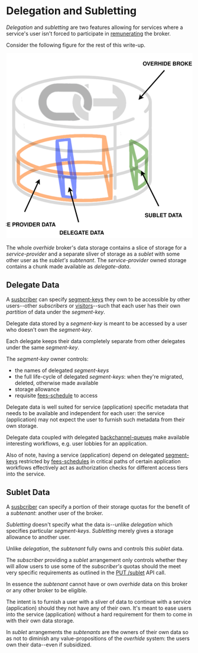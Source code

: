 # Delegation and Subletting

*Delegation* and *subletting* are two features allowing for services where a service's user isn't forced to participate in [remunerating](../readme.html#remuneration-api) the broker. 

Consider the following figure for the rest of this write-up.  

![Given storage.](images/delegate-sublet.svg)

The whole *overhide* broker's data storage contains a slice of storage for a *service-provider* and a separate sliver of storage as a *sublet* with some other user as the *sublet's* *subtenant*.  The *service-provider* owned storage contains a chunk made available as *delegate-data*. 

## Delegate Data

A [susbcriber](identity.html#subscriptions) can specify [segment-keys](glossary.html#segment-key) they own to be accessible by other users--other *subscribers* or [visitors](glossary.html#invitee-visitor-guest)--such that each user has their own *partition* of data under the *segment-key*.

Delegate data stored by a *segment-key* is meant to be accessed by a user who doesn't own the *segment-key*.

Each delegate keeps their data completely separate from other delegates under the same *segment-key*.

The *segment-key* owner controls:

* the names of delegated *segment-keys*
* the full life-cycle of delegated *segment-keys*: when they're migrated, deleted, otherwise made available
* storage allowance
* requisite [fees-schedule](broker.html#/definitions/DatastoreKeySettings) to access 

Delegate data is well suited for service (application) specific metadata that needs to be available and independent for each user: the service (application) may not expect the user to furnish such metadata from their own storage.

Delegate data coupled with delegated [backchannel-queues](broker.html#tag-backchannel-queues) make available interesting workflows, e.g. user lobbies for an application.

Also of note, having a service (application) depend on delegated [segment-keys](glossary.html#segment-key) restricted by [fees-schedules](broker.html#/definitions/DatastoreKeySettings) in critical paths of certain application workflows effectively act as authorization checks for different access tiers into the service.

## Sublet Data

A [susbcriber](identity.html#subscriptions) can specify a portion of their storage quotas for the benefit of a *subtenant*: another user of the broker.

*Subletting* doesn't specify what the data is--unlike *delegation* which specifies particular *segment-keys*.  *Subletting* merely gives a storage allowance to another user.

Unlike *delegation*, the *subtenant* fully owns and controls this *sublet* data.

The *subscriber* providing a *sublet* arrangement only controls whether they will allow users to use some of the *subscriber's* quotas should the meet very specific requirements as outlined in the [PUT /sublet](broker.html#operation--sublet-put) API call.

In essence the *subtenant* cannot have or own *overhide* data on this broker or any other broker to be eligible.

The intent is to furnish a user with a sliver of data to continue with a service (application) should they not have any of their own.  It's meant to ease users into the service (application) without a hard requirement for them to come in with their own data storage.

In *sublet* arrangements the *subtenants* are the owners of their own data so as not to diminish any value-propositions of the *overhide* system:  the users own their data--even if subsidized.